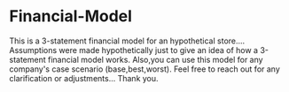 # Financial-Model
This is a 3-statement financial model for an hypothetical store....
Assumptions were made hypothetically just to give an idea of how a 3-statement financial model works.
Also,you can use this model for any company's case scenario (base,best,worst).
Feel free to reach out for any clarification or adjustments...
Thank you.
